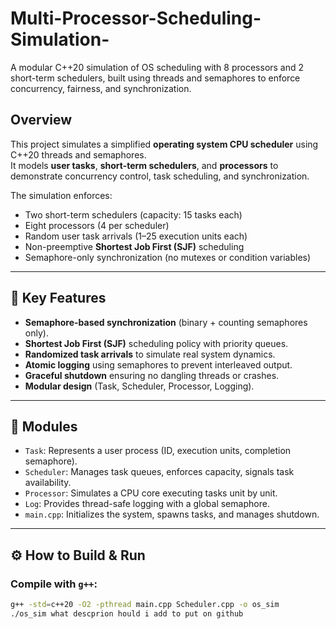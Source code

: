 # Multi-Processor-Scheduling-Simulation-
A modular C++20 simulation of OS scheduling with 8 processors and 2 short-term schedulers, built using threads and semaphores to enforce concurrency, fairness, and synchronization.


## Overview
This project simulates a simplified **operating system CPU scheduler** using C++20 threads and semaphores.  
It models **user tasks**, **short-term schedulers**, and **processors** to demonstrate concurrency control, task scheduling, and synchronization.

The simulation enforces:
- Two short-term schedulers (capacity: 15 tasks each)
- Eight processors (4 per scheduler)
- Random user task arrivals (1–25 execution units each)
- Non-preemptive **Shortest Job First (SJF)** scheduling
- Semaphore-only synchronization (no mutexes or condition variables)

---

## 🔑 Key Features
- **Semaphore-based synchronization** (binary + counting semaphores only).
- **Shortest Job First (SJF)** scheduling policy with priority queues.
- **Randomized task arrivals** to simulate real system dynamics.
- **Atomic logging** using semaphores to prevent interleaved output.
- **Graceful shutdown** ensuring no dangling threads or crashes.
- **Modular design** (Task, Scheduler, Processor, Logging).

---

## 📂 Modules
- `Task`: Represents a user process (ID, execution units, completion semaphore).
- `Scheduler`: Manages task queues, enforces capacity, signals task availability.
- `Processor`: Simulates a CPU core executing tasks unit by unit.
- `Log`: Provides thread-safe logging with a global semaphore.
- `main.cpp`: Initializes the system, spawns tasks, and manages shutdown.

---

## ⚙️ How to Build & Run
### Compile with `g++`:
```bash
g++ -std=c++20 -O2 -pthread main.cpp Scheduler.cpp -o os_sim
./os_sim what descprion hould i add to put on github
